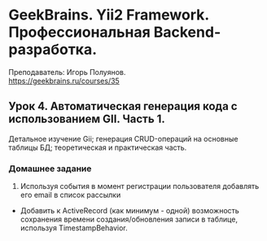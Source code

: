 # GeekBrains. Yii2 Framework. Профессиональная Backend-разработка.
Преподаватель: Игорь Полуянов.
<br>https://geekbrains.ru/courses/35

## Урок 4. Автоматическая генерация кода с использованием GII. Часть 1.
Детальное изучение Gii; генерация CRUD-операций на основные таблицы БД; теоретическая и практическая часть.

### Домашнее задание

1. Используя события в момент регистрации пользователя добавлять его email в список рассылки

- Добавить к ActiveRecord (как минимум - одной) возможность сохранения времени создания/обновления записи в таблице, используя TimestampBehavior.